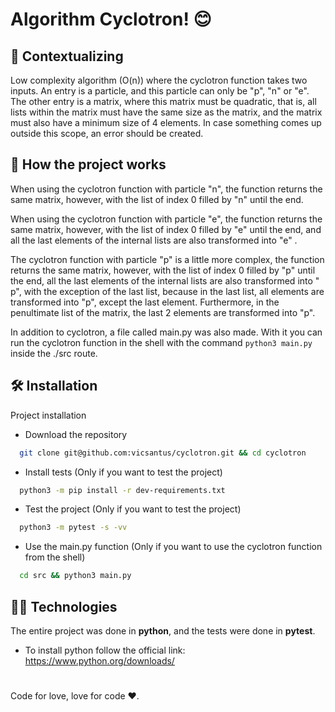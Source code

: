 # Algorithm Cyclotron! 😊

## 🤔 Contextualizing

Low complexity algorithm (O(n)) where the cyclotron function takes two inputs. An entry is a particle, and this particle can only be "p", "n" or "e". The other entry is a matrix, where this matrix must be quadratic, that is, all lists within the matrix must have the same size as the matrix, and the matrix must also have a minimum size of 4 elements. In case something comes up outside this scope, an error should be created.

## 💎 How the project works

When using the cyclotron function with particle "n", the function returns the same matrix, however, with the list of index 0 filled by "n" until the end.

When using the cyclotron function with particle "e", the function returns the same matrix, however, with the list of index 0 filled by "e" until the end, and all the last elements of the internal lists are also transformed into "e" .

The cyclotron function with particle "p" is a little more complex, the function returns the same matrix, however, with the list of index 0 filled by "p" until the end, all the last elements of the internal lists are also transformed into " p", with the exception of the last list, because in the last list, all elements are transformed into "p", except the last element. Furthermore, in the penultimate list of the matrix, the last 2 elements are transformed into "p".

In addition to cyclotron, a file called main.py was also made. With it you can run the cyclotron function in the shell with the command `python3 main.py` inside the ./src route.


## 🛠️ Installation

Project installation

- Download the repository
```bash
  git clone git@github.com:vicsantus/cyclotron.git && cd cyclotron
```
- Install tests (Only if you want to test the project)
```bash
  python3 -m pip install -r dev-requirements.txt
```
- Test the project (Only if you want to test the project)
```bash
  python3 -m pytest -s -vv
```
- Use the main.py function (Only if you want to use the cyclotron function from the shell)
```bash
  cd src && python3 main.py
```
## 👨‍💻 Technologies

The entire project was done in **python**, and the tests were done in **pytest**.

- To install python follow the official link: https://www.python.org/downloads/

#
Code for love, love for code ♥️.